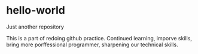 # hello-world
Just another repository

This is a part of redoing github practice.
Continued learning,
imporve skills,
bring more porffessional programmer,
sharpening our technical skills.
